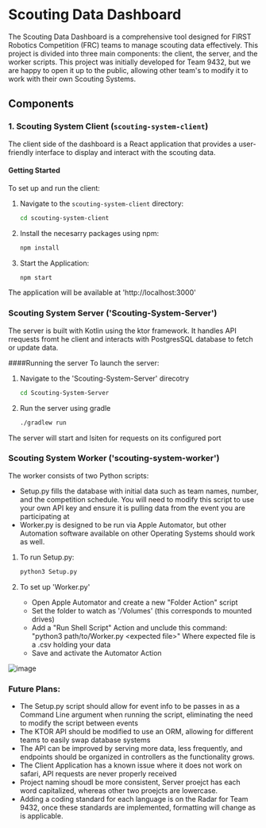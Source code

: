 # Scouting Data Dashboard

The Scouting Data Dashboard is a comprehensive tool designed for FIRST Robotics Competition (FRC) teams to manage scouting data effectively. This project is divided into three main components: the client, the server, and the worker scripts. This project was initially developed for Team 9432, but we are happy to open it up to the public, allowing other team's to modify it to work with their own Scouting Systems.

## Components

### 1. Scouting System Client (`scouting-system-client`)

The client side of the dashboard is a React application that provides a user-friendly interface to display and interact with the scouting data.

#### Getting Started
To set up and run the client:
1. Navigate to the `scouting-system-client` directory:
   ```bash
   cd scouting-system-client
2. Install the necesarry packages using npm:
   ```bash
   npm install
3. Start the Application:
   ```bash
   npm start
The application will be available at 'http://localhost:3000'

### Scouting System Server ('Scouting-System-Server')
The server is built with Kotlin using the ktor framework. It handles API rrequests fromt he client and interacts with PostgresSQL database to fetch or update data.

####Running the server
To launch the server:
1. Navigate to the 'Scouting-System-Server' direcotry
   ```bash
   cd Scouting-System-Server
2. Run the server using gradle
   ```bash
   ./gradlew run
The server will start and lsiten for requests on its configured port

### Scouting System Worker ('scouting-system-worker')
The worker consists of two Python scripts:

- Setup.py fills the database with initial data such as team names, number, and the competition schedule. You will need to modify this script to use your own API key and ensure it is pulling data from the event you are participating at
- Worker.py is designed to be run via Apple Automator, but other Automation software available on other Operating Systems should work as well.

1. To run Setup.py:
   ```bash
   python3 Setup.py
2. To set up 'Worker.py'

   - Open Apple Automator and create a new "Folder Action" script
   - Set the folder to watch as '/Volumes' (this corresponds to mounted drives)
   - Add a "Run Shell Script" Action and unclude this command: "python3 path/to/Worker.py \<expected file\>" Where expected file is a .csv holding your data
   - Save and activate the Automator Action


![image](https://github.com/gatlinfarrington/ScoutingDataDashboard/assets/72674932/1f2a977d-da60-4fd6-99e4-467e1986c985)

### Future Plans:
- The Setup.py script should allow for event info to be passes in as a Command Line argument when running the script, eliminating the need to modify the script between events
- The KTOR API should be modified to use an ORM, allowing for different teams to easily swap database systems
- The API can be improved by serving more data, less frequently, and endpoints should be organized in controllers as the functionality grows.
- The Client Application has a known issue where it does not work on safari, API requests are never properly received
- Project naming shoudl be more consistent, Server proejct has each word capitalized, whereas other two proejcts are lowercase.
- Adding a coding standard for each language is on the Radar for Team 9432, once these standards are implemented, formatting will change as is applicable.

